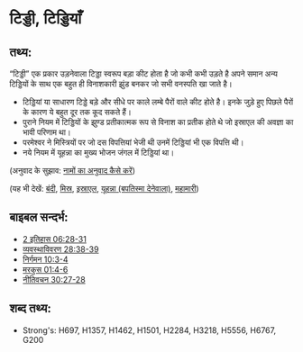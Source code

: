 # टिड्डी, टिड्डियाँ #

## तथ्य: ##

“टिड्डी” एक प्रकार उड़नेवाला टिड्डा स्वरूप बड़ा कीट होता है जो कभी कभी उड़ते है अपने समान अन्य टिड्डियों के साथ एक बहुत ही विनाशकारी झुंड बनकर जो सभी वनस्पति खा जाते है। 
 
* टिड्डियां या साधारण टिड्डे बड़े और सीधे पर काले लम्बे पैरों वाले कीट होते है। इनके जुड़े हुए पिछले पैरों के कारण ये बहुत दूर तक कूद सकते हैं।
* पुराने नियम में टिड्डियों के झुण्ड प्रतीकात्मक रूप से विनाश का प्रतीक होते थे जो इस्राएल की अवज्ञा का भावी परिणाम था।
* परमेश्वर ने मिस्त्रियों पर जो दस विपत्तियां भेजी थी उनमें टिड्डियां भी एक विपत्ति थी। 
* नये नियम में यूहन्ना का मुख्य भोजन जंगल में टिड्डियां था। 

(अनुवाद के सुझाव: [नामों का अनुवाद कैसे करें](rc://hi/ta/man/translate/translate-names))

(यह भी देखें: [बंदी](../other/captive.md), [मिस्र](../names/egypt.md), [इस्राएल](../kt/israel.md), [यूहन्ना (बपतिस्मा देनेवाला)](../names/johnthebaptist.md), [महामारी](../other/plague.md))

## बाइबल सन्दर्भ: ##

* [2 इतिहास 06:28-31](rc://hi/tn/help/2ch/06/28)
* [व्यवस्थाविवरण 28:38-39](rc://hi/tn/help/deu/28/38)
* [निर्गमन 10:3-4](rc://hi/tn/help/exo/10/03)
* [मरकुस 01:4-6](rc://hi/tn/help/mrk/01/04)
* [नीतिवचन 30:27-28](rc://hi/tn/help/pro/30/27)

## शब्द तथ्य: ##

* Strong's: H697, H1357, H1462, H1501, H2284, H3218, H5556, H6767, G200
